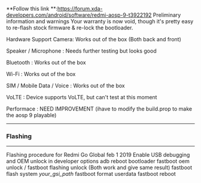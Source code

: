 **Follow this link **:https://forum.xda-developers.com/android/software/redmi-aosp-9-t3922192
Preliminary information and warnings
Your warranty is now void, though it's pretty easy to re-flash stock firmware & re-lock the bootloader.

Hardware Support
Camera: Works out of the box (Both back and front)

Speaker / Microphone : Needs further testing but looks good

Bluetooth : Works out of the box

Wi-Fi : Works out of the box

SIM / Mobile Data / Voice : Works out of the box

VoLTE : Device supports VoLTE, but can't test at this moment

Performace : NEED IMPROVEMENT (ihave to modify the build.prop to make the aosp 9 playable)

***
### Flashing 

***
Flashing procedure for Redmi Go Global feb 1 2019
Enable USB debugging and OEM unlock in developer options
adb reboot bootloader
fastboot oem unlock / fastboot flashing unlock (Both work and give same result)
fastboot flash system _your_gsi_path_
fastboot format userdata
fastboot reboot